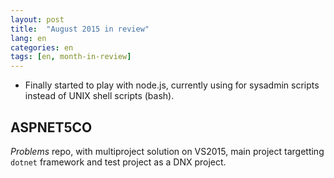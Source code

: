 ```yaml
---
layout: post
title:  "August 2015 in review"
lang: en
categories: en
tags: [en, month-in-review]
---
```



- Finally started to play with node.js, currently using for sysadmin scripts
  instead of UNIX shell scripts (bash).

## ASPNET5CO

*Problems* repo, with multiproject solution on VS2015, main project targetting
`dotnet` framework and test project as a DNX project.
